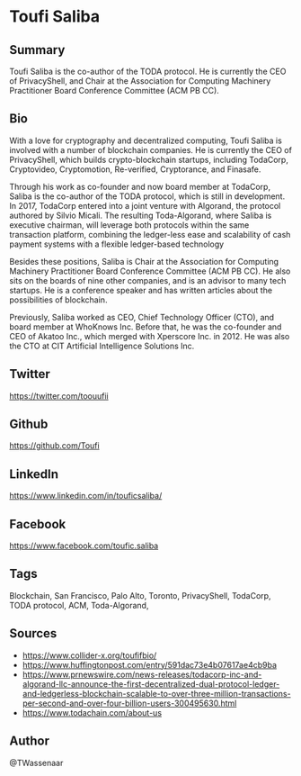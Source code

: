 # Toufi Saliba

## Summary
Toufi Saliba is the co-author of the TODA protocol. He is currently the CEO of PrivacyShell, and Chair at the Association for Computing Machinery Practitioner Board Conference Committee (ACM PB CC).

## Bio
With a love for cryptography and decentralized computing, Toufi Saliba is involved with a number of blockchain companies. He is currently the CEO of PrivacyShell, which builds crypto-blockchain startups, including TodaCorp, Cryptovideo, Cryptomotion, Re-verified, Cryptorance, and Finasafe. 

Through his work as co-founder and now board member at TodaCorp, Saliba is the co-author of the TODA protocol, which is still in development. In 2017, TodaCorp entered into a joint venture with Algorand, the protocol authored by Silvio Micali. The resulting Toda-Algorand, where Saliba is executive chairman, will leverage both protocols within the same transaction platform, combining the ledger-less ease and scalability of cash payment systems with a flexible ledger-based technology

Besides these positions, Saliba is Chair at the Association for Computing Machinery Practitioner Board Conference Committee (ACM PB CC). He also sits on the boards of nine other companies, and is an advisor to many tech startups. He is a conference speaker and has written articles about the possibilities of blockchain.

Previously, Saliba worked as CEO, Chief Technology Officer (CTO), and board member at WhoKnows Inc. Before that, he was the co-founder and CEO of Akatoo Inc., which merged with Xperscore Inc. in 2012. He was also the CTO at CIT Artificial Intelligence Solutions Inc.

## Twitter 
https://twitter.com/toouufii

## Github 
https://github.com/Toufi

## LinkedIn 
https://www.linkedin.com/in/touficsaliba/

## Facebook 
https://www.facebook.com/toufic.saliba

## Tags
Blockchain, San Francisco, Palo Alto, Toronto, PrivacyShell, TodaCorp, TODA protocol, ACM, Toda-Algorand,

## Sources 
- https://www.collider-x.org/toufifbio/ 
- https://www.huffingtonpost.com/entry/591dac73e4b07617ae4cb9ba
- https://www.prnewswire.com/news-releases/todacorp-inc-and-algorand-llc-announce-the-first-decentralized-dual-protocol-ledger-and-ledgerless-blockchain-scalable-to-over-three-million-transactions-per-second-and-over-four-billion-users-300495630.html 
- https://www.todachain.com/about-us 

## Author
@TWassenaar
